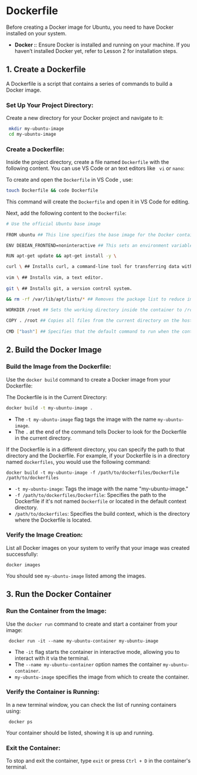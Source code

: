 
#  Dockerfile

Before creating a Docker image for Ubuntu, you need to have Docker installed on your system.

-   **Docker :**: Ensure Docker is installed and running on your machine. If you haven’t installed Docker yet, refer to Lesson 2 for installation steps.

## 1\. Create a Dockerfile

A Dockerfile is a script that contains a series of commands to build a Docker image.

###  **Set Up Your Project Directory**:

Create a new directory for your Docker project and navigate to it:
 
 ```bash 
  mkdir my-ubuntu-image
  cd my-ubuntu-image
```
	

### **Create a Dockerfile**:
Inside the project directory, create a file named `Dockerfile` with the following content. You can use VS Code or an text editors like ` vi` or `nano`:

To create and open the `Dockerfile` in VS Code , use:

```bash
touch Dockerfile && code Dockerfile
```
	
This command will create the `Dockerfile` and open it in VS Code for editing.

Next, add the following content to the `Dockerfile`:

 ```bash
 # Use the official Ubuntu base image
   
FROM ubuntu ## This line specifies the base image for the Docker container. In this case, it's the official Ubuntu image.# Set environment variables (optional) 
 
ENV DEBIAN_FRONTEND=noninteractive ## This sets an environment variable to make apt-get commands run non-interactively, avoiding prompts during package installations.# Update the package list and install basic packages  

RUN apt-get update && apt-get install -y \  

curl \ ## Installs curl, a command-line tool for transferring data with URLs.
  
vim \ ## Installs vim, a text editor.
  
git \ ## Installs git, a version control system. 
 
&& rm -rf /var/lib/apt/lists/* ## Removes the package list to reduce image size.# Set the working directory  

WORKDIR /root ## Sets the working directory inside the container to /root.# Copy files from the host to the container (optional)
  
COPY . /root ## Copies all files from the current directory on the host machine to the /root directory inside the container.# Define the command to run when the container starts
  
CMD ["bash"] ## Specifies that the default command to run when the container starts is bash, which opens a terminal session.  
```	

## 2\. Build the Docker Image


###  **Build the Image from the Dockerfile**:
  
Use the `docker build` command to create a Docker image from your Dockerfile:

The Dockerfile is in the Current Directory:
```bash
docker build -t my-ubuntu-image .
```
-   The  `-t my-ubuntu-image`  flag tags the image with the name  `my-ubuntu-image`.
-   The  `.`  at the end of the command tells Docker to look for the Dockerfile in the current directory.

If the Dockerfile is in a different directory, you can specify the path to that directory and the Dockerfile. For example, if your Dockerfile is in a directory named `dockerfiles`, you would use the following command:

`docker build -t my-ubuntu-image -f /path/to/dockerfiles/Dockerfile /path/to/dockerfiles` 


-   `-t my-ubuntu-image`: Tags the image with the name "my-ubuntu-image."
-   `-f /path/to/dockerfiles/Dockerfile`: Specifies the path to the Dockerfile if it's not named `Dockerfile` or located in the default context directory.
-   `/path/to/dockerfiles`: Specifies the build context, which is the directory where the Dockerfile is located.

### **Verify the Image Creation**:

List all Docker images on your system to verify that your image was created successfully:

	
	docker images
You should see `my-ubuntu-image` listed among the images.

## 3\. **Run the Docker Container**

###  **Run the Container from the Image**:
Use the  `docker run`  command to create and start a container from your image:

	 docker run -it --name my-ubuntu-container my-ubuntu-image

-   The  `-it`  flag starts the container in interactive mode, allowing you to interact with it via the terminal.
-   The  `--name my-ubuntu-container`  option names the container  `my-ubuntu-container`.
-   `my-ubuntu-image`  specifies the image from which to create the container.

### **Verify the Container is Running**:
 
 In a new terminal window, you can check the list of running containers using:

	 docker ps

Your container should be listed, showing it is up and running.

### **Exit the Container**:

To stop and exit the container, type `exit` or press `Ctrl + D` in the container's terminal.
<!--stackedit_data:
eyJoaXN0b3J5IjpbMTk5NDI3MDkwNywtMTYzNjQ4NTk4NiwtMT
g4Njc4MDg1MCwtNTU0NDIzMDk4LDYwODgxNTMxNSwxMDIyMjI0
NTQ0XX0=
-->